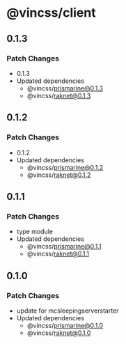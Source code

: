 # @vincss/client

## 0.1.3

### Patch Changes

-   0.1.3
-   Updated dependencies
    -   @vincss/prismarine@0.1.3
    -   @vincss/raknet@0.1.3

## 0.1.2

### Patch Changes

-   0.1.2
-   Updated dependencies
    -   @vincss/prismarine@0.1.2
    -   @vincss/raknet@0.1.2

## 0.1.1

### Patch Changes

-   type module
-   Updated dependencies
    -   @vincss/prismarine@0.1.1
    -   @vincss/raknet@0.1.1

## 0.1.0

### Patch Changes

-   update for mcsleepingserverstarter
-   Updated dependencies
    -   @vincss/prismarine@0.1.0
    -   @vincss/raknet@0.1.0
